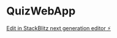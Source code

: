 # QuizWebApp

[Edit in StackBlitz next generation editor ⚡️](https://stackblitz.com/~/github.com/ketyykes/QuizWebApp)